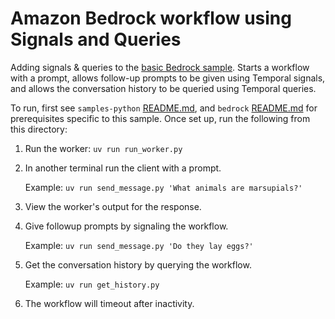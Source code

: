 # Amazon Bedrock workflow using Signals and Queries

Adding signals & queries to the [basic Bedrock sample](../1_basic). Starts a workflow with a prompt, allows follow-up prompts to be given using Temporal signals, and allows the conversation history to be queried using Temporal queries.

To run, first see `samples-python` [README.md](../../README.md), and `bedrock` [README.md](../README.md) for prerequisites specific to this sample. Once set up, run the following from this directory:

1. Run the worker: `uv run run_worker.py`
2. In another terminal run the client with a prompt.

    Example: `uv run send_message.py 'What animals are marsupials?'`

3. View the worker's output for the response.
4. Give followup prompts by signaling the workflow.

    Example: `uv run send_message.py 'Do they lay eggs?'`
5. Get the conversation history by querying the workflow.
    
    Example: `uv run get_history.py`
6. The workflow will timeout after inactivity.
